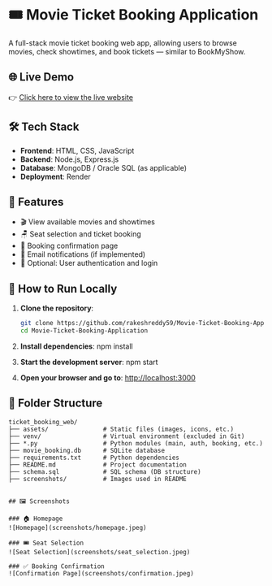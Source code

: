 # 🎟️ Movie Ticket Booking Application

A full-stack movie ticket booking web app, allowing users to browse movies, check showtimes, and book tickets — similar to BookMyShow.

## 🌐 Live Demo

👉 [Click here to view the live website](https://movietix-dhaf.onrender.com/)

## 🛠️ Tech Stack

- **Frontend**: HTML, CSS, JavaScript
- **Backend**: Node.js, Express.js
- **Database**: MongoDB / Oracle SQL (as applicable)
- **Deployment**: Render

## 🔑 Features

- 🎬 View available movies and showtimes
- 🪑 Seat selection and ticket booking
- 📄 Booking confirmation page
- 📧 Email notifications (if implemented)
- 🔐 Optional: User authentication and login

## 🧪 How to Run Locally

1. **Clone the repository**:
   ```bash
   git clone https://github.com/rakeshreddy59/Movie-Ticket-Booking-Application.git
   cd Movie-Ticket-Booking-Application

2. **Install dependencies**:
    npm install

3. **Start the development server**:
    npm start

4. **Open your browser and go to**:
    [http://localhost:3000](http://localhost:3000)

## 📁 Folder Structure

```plaintext
ticket_booking_web/
├── assets/               # Static files (images, icons, etc.)
├── venv/                 # Virtual environment (excluded in Git)
├── *.py                  # Python modules (main, auth, booking, etc.)
├── movie_booking.db      # SQLite database
├── requirements.txt      # Python dependencies
├── README.md             # Project documentation
├── schema.sql            # SQL schema (DB structure)
├── screenshots/          # Images used in README


## 🖼️ Screenshots

### 🏠 Homepage
![Homepage](screenshots/homepage.jpeg)

### 🎟️ Seat Selection
![Seat Selection](screenshots/seat_selection.jpeg)

### ✅ Booking Confirmation
![Confirmation Page](screenshots/confirmation.jpeg)
